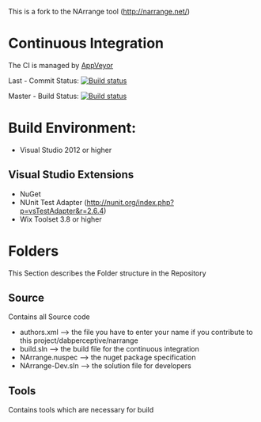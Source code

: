 This is a fork to the NArrange tool (http://narrange.net/) 

# Continuous Integration
The CI is managed by [AppVeyor](https://ci.appveyor.com/project/dabperceptive/narrange/history)

Last - Commit Status: [![Build status](https://ci.appveyor.com/api/projects/status/6nreolmb83onpkul?svg=true)](https://ci.appveyor.com/project/dabperceptive/narrange)

Master - Build Status: [![Build status](https://ci.appveyor.com/api/projects/status/6nreolmb83onpkul/branch/master?svg=true)](https://ci.appveyor.com/project/dabperceptive/narrange/branch/master)


# Build Environment:
- Visual Studio 2012 or higher

## Visual Studio Extensions
- NuGet
- NUnit Test Adapter (http://nunit.org/index.php?p=vsTestAdapter&r=2.6.4)
- Wix Toolset 3.8 or higher

# Folders
This Section describes the Folder structure in the Repository
## Source
Contains all Source code 

- authors.xml --> the file you have to enter your name if you contribute to this project/dabperceptive/narrange
- build.sln --> the build file for the continuous integration
- NArrange.nuspec --> the nuget package specification
- NArrange-Dev.sln --> the solution file for developers


## Tools
Contains tools which are necessary for build
